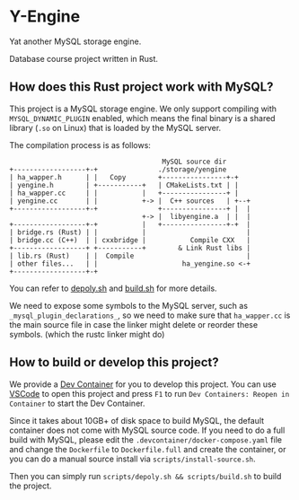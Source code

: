 # Y-Engine

Yat another MySQL storage engine.

Database course project written in Rust.

## How does this Rust project work with MySQL?

This project is a MySQL storage engine. We only support compiling with `MYSQL_DYNAMIC_PLUGIN` enabled, which means the final binary is a shared library (`.so` on Linux) that is loaded by the MySQL server.

The compilation process is as follows:

```log
                                      MySQL source dir
+------------------+-+               ./storage/yengine
| ha_wapper.h      | |   Copy        +----------------+-+
| yengine.h        | +-----------+   | CMakeLists.txt | |
| ha_wapper.cc     | |           |   +----------------+ |
| yengine.cc       | |           +-> |  C++ sources   | +--+
+------------------+-+               +----------------+ |  |
                                 +-> |  libyengine.a  | |  |
+------------------+-+           |   +----------------+-+  |
| bridge.rs (Rust) | |           |                         |
| bridge.cc (C++)  | | cxxbridge |           Compile CXX   |
+------------------+ +-----------+        & Link Rust libs |
| lib.rs (Rust)    | |  Compile                            |
| other files...   | |                     ha_yengine.so <-+
+------------------+-+
```

You can refer to [depoly.sh](./scripts/deploy.sh) and [build.sh](./scripts/build.sh) for more details.

We need to expose some symbols to the MySQL server, such as `_mysql_plugin_declarations_`, so we need to make sure that `ha_wapper.cc` is the main source file in case the linker might delete or reorder these symbols. (which the rustc linker might do)

## How to build or develop this project?

We provide a [Dev Container](https://code.visualstudio.com/docs/remote/containers) for you to develop this project. You can use [VSCode](https://code.visualstudio.com/) to open this project and press `F1` to run `Dev Containers: Reopen in Container` to start the Dev Container.

Since it takes about 10GB+ of disk space to build MySQL, the default container does not come with MySQL source code. If you need to do a full build with MySQL, please edit the `.devcontainer/docker-compose.yaml` file and change the `Dockerfile` to `Dockerfile.full` and create the container, or you can do a manual source install via `scripts/install-source.sh`.

Then you can simply run `scripts/depoly.sh && scripts/build.sh` to build the project.
